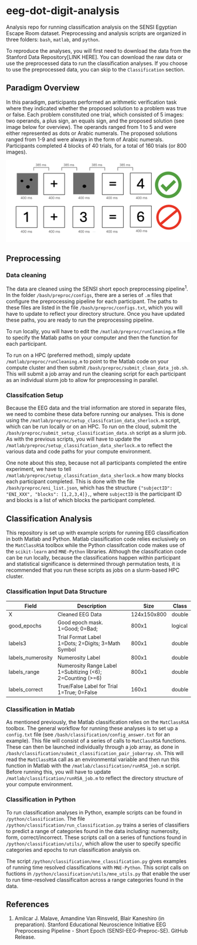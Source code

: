 # eeg-dot-digit-analysis

Analysis repo for running classification analysis on the SENSI Egyptian Escape Room dataset.
Preprocessing and analysis scripts are organized in three folders: `bash`, `matlab`, and `python`. 

To reproduce the analyses, you will first need to download the data from the Stanford Data
Repository[LINK HERE]. You can download the raw data or use the preprocessed data to run the
classification analyses. If you choose to use the preprocessed data, you can skip to the `Classification` section. 

## Paradigm Overview

In this paradigm, participants performed an arithmetic verification task where they indicated whether the proposed solution to a
problem was true or false. Each problem constituted one trial, which consisted of 5 images: two operands, a plus sign, an equals sign, and the proposed solution (see image below for overview). The operands ranged from 1 to 5 and were either represented as dots or Arabic numerals. The proposed solutions ranged from 1-9 and were always in the form of Arabic numerals. Participants completed 4 blocks of 40 trials, for a total of 160 trials (or 800 images). 

![Paradigm Overview](paradigm_overview.png)

## Preprocessing

### Data cleaning

The data are cleaned using the SENSI short epoch preprocessing pipeline<sup>1</sup>. In the folder `/bash/preproc/configs`, there are a series of `.m` files that configure the preprocessing pipeline for each participant. 
The paths to these files are listed in the file `/bash/preproc/configs.txt`, which you will have to update to reflect your directory structure. Once you have updated these paths, you are ready to run the preprocessing pipeline. 

To run locally, you will have to edit the `/matlab/preproc/runCleaning.m` file to specify the Matlab paths on your computer and then the function for each participant. 

To run on a HPC (preferred method), simply update `/matlab/preproc/runCleaning.m` to point to the Matlab code on your compute cluster and then submit `/bash/preproc/submit_clean_data_job.sh`. This will submit a job array and run the cleaning script for each participant as an individual slurm job to allow for preprocessing in parallel. 

### Classifcation Setup

Because the EEG data and the trial information are stored in separate files, we need to combine these data before running our analyses. This is done using the `/matlab/preproc/setup_classifcation_data_sherlock.m` script, which can be run locally or on an HPC. To run on the cloud, submit the `/bash/preproc/submit_setup_classification_data.sh` script as a slurm job. As with the previous scripts, you will have to update the `/matlab/preproc/setup_classifcation_data_sherlock.m` to reflect the various data and code paths for your compute environment. 

One note about this step, because not all participants completed the entire experiment, we have to tell `/matlab/preproc/setup_classifcation_data_sherlock.m` how many blocks each participant completed. This is done with the file `/bash/preproc/eni_list.json`, which has the structure `{"subjectID": "ENI_XXX", "blocks": [1,2,3,4]},`, where `subjectID` is the participant ID and blocks is a list of which blocks the participant completed. 



## Classification Analysis

This repository is set up with example scripts for running EEG classification in both Matlab and Python. Matlab classification code relies exclusively on the `MatClassRSA` toolbox while the Python classifcation code makes use of the `scikit-learn` and `MNE-Python` libraries. Although the classification code can be run locally, because the classifications happen within participant and statistical significance is determined through permutation tests, it is recommended that you run these scripts as jobs on a slurm-based HPC cluster. 

### Classification Input Data Structure
| Field             | Description              | Size         | Class   |
|------------------|--------------------|--------------|---------|
| X                | Cleaned EEG Data   | 124x150x800  | double  |
| good_epochs      | Good epoch mask.<br> 1=Good; 0=Bad;      | 800x1        | logical |
| labels3          | Trial Format Label <br> 1=Dots; 2=Digits; 3=Math Symbol       | 800x1        | double  |
| labels_numerosity| Numerosity Label       | 800x1        | double  |
| labels_range     | Numerosity Range Label <br> 1=Subitizing (<6); 2=Counting (>=6)     | 800x1        | double  |
| labels_correct   | True/False Label for Trial <br> 1=True; 0=False      | 160x1        | double  |


### Classification in Matlab

As mentioned previously, the Matlab classification relies on the `MatClassRSA` toolbox. The general workflow for running these analyses is to set up a `config.txt` file (see `/bash/classification/config_answer.txt` for an example). This file will consist of a series of calls to `MatClassRSA` functions. These can then be launched individually through a job array, as done in `/bash/classification/submit_classification_pair_jobarray.sh`. This will read the `MatClassRSA` call as an environmental variable and then run this function in Matlab with the `/matlab/classification/runRSA_job.m` script. Before running this, you will have to update `/matlab/classification/runRSA_job.m` to reflect the directory structure of your compute environment. 


### Classification in Python

To run classification analyses in Python, example scripts can be found in `/python/classification`. The file `/python/classification/run_classification.py` trains a series of classifiers to predict a range of categories found in the data including: numerosity, form, correct/incorrect. These scripts call on a series of functions found in `/python/classification/utils/`, which allow the user to specify specific categories and epochs to run classification analysis on. 

The script `/python/classification/mne_classification.py` gives examples of running time resolved classifications with `MNE-Python`. This script calls on fuctions in `/python/classification/utils/mne_utils.py` that enable the user to run time-resolved classificaiton across a range categories found in the data. 


## References

1. Amilcar J. Malave, Amandine Van Rinsveld, Blair Kaneshiro (in preparation). Stanford Educational Neuroscience Initiative EEG Preprocessing Pipeline - Short Epoch (SENSI-EEG-Preproc-SE). GitHub Release.

